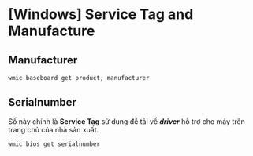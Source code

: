 # [Windows] Service Tag and Manufacture

## Manufacturer

```bash
wmic baseboard get product, manufacturer
```

## Serialnumber

Số này chính là __Service Tag__ sử dụng để tải về ___driver___ hỗ trợ cho máy trên trang chủ của nhà sản xuất.

```bash
wmic bios get serialnumber
```